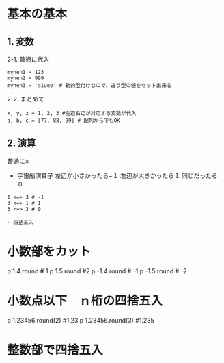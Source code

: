# 基本の基本
## 1. 変数
2-1. 普通に代入
```
myhen1 = 123
myhen2 = 999
myhen3 = 'aiueo' # 動的型付けなので、違う型の値をセット出来る
```
2-2. まとめて
```
x, y, z = 1, 2, 3 #左辺右辺が対応する変数が代入
a, b, c = [77, 88, 99] # 配列からでもOK
```

## 2. 演算
普通に×
- 宇宙船演算子
左辺が小さかったら−１
左辺が大きかったら１
同じだったら０
```
1 <=> 3 # -1
3 <=> 1 # 1
3 <=> 3 # 0

- 四捨五入
```
# 小数部をカット
p 1.4.round # 1
p 1.5.round #2
p -1.4 round # -1
p -1.5 round # -2

# 小数点以下　ｎ桁の四捨五入
p 1.23456.round(2) #1.23
p 1.23456.round(3) #1.235

# 整数部で四捨五入

